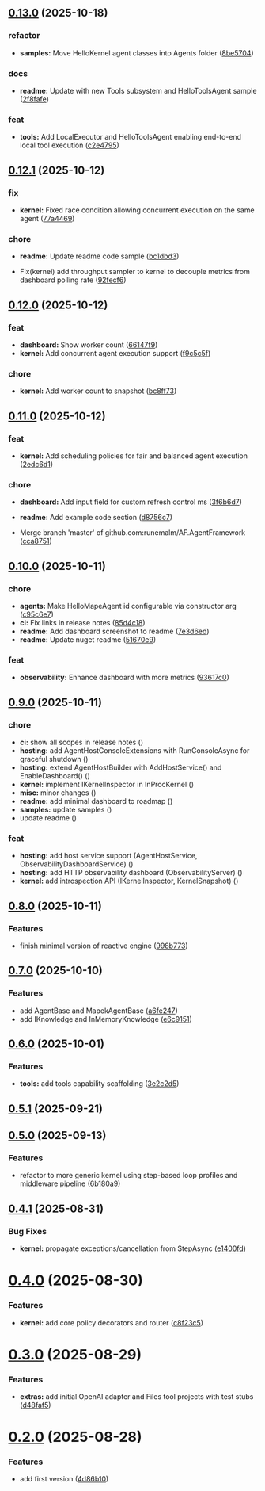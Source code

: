 ## [0.13.0](https://github.com/runemalm/AF.AgentFramework/compare/v0.12.1...v0.13.0) (2025-10-18)

### refactor

* **samples:** Move HelloKernel agent classes into Agents folder ([8be5704](https://github.com/runemalm/AF.AgentFramework/commit/8be57048d835cc51515b16421414f63fada37783))

### docs

* **readme:** Update with new Tools subsystem and HelloToolsAgent sample ([2f8fafe](https://github.com/runemalm/AF.AgentFramework/commit/2f8fafe3b5a526b10080b7ec6043f16af6e2c5ec))

### feat

* **tools:** Add LocalExecutor and HelloToolsAgent enabling end-to-end local tool execution ([c2e4795](https://github.com/runemalm/AF.AgentFramework/commit/c2e479526bed9031433aabde9dcad7e9ef195cd2))

## [0.12.1](https://github.com/runemalm/AF.AgentFramework/compare/v0.12.0...v0.12.1) (2025-10-12)

### fix

* **kernel:** Fixed race condition allowing concurrent execution on the same agent ([77a4469](https://github.com/runemalm/AF.AgentFramework/commit/77a44693eb299e6c755f589ef77e442d48115281))

### chore

* **readme:** Update readme code sample ([bc1dbd3](https://github.com/runemalm/AF.AgentFramework/commit/bc1dbd3c95ea97d54c8873c92ca8abf4ac236516))

* Fix(kernel) add throughput sampler to kernel to decouple metrics from dashboard polling rate ([92fecf6](https://github.com/runemalm/AF.AgentFramework/commit/92fecf647b99a0d3f9eac5e04d86fdc40e0dc27a))

## [0.12.0](https://github.com/runemalm/AF.AgentFramework/compare/v0.11.0...v0.12.0) (2025-10-12)

### feat

* **dashboard:** Show worker count ([66147f9](https://github.com/runemalm/AF.AgentFramework/commit/66147f9df800bf177891e4c01cbbd37957de8c9e))
* **kernel:** Add concurrent agent execution support ([f9c5c5f](https://github.com/runemalm/AF.AgentFramework/commit/f9c5c5f42fe7b501b22b66460cd42dc365e9a16d))

### chore

* **kernel:** Add worker count to snapshot ([bc8ff73](https://github.com/runemalm/AF.AgentFramework/commit/bc8ff73533672be7b302f3d9588d6a2d61febd9e))

## [0.11.0](https://github.com/runemalm/AF.AgentFramework/compare/v0.10.0...v0.11.0) (2025-10-12)

### feat

* **kernel:** Add scheduling policies for fair and balanced agent execution ([2edc6d1](https://github.com/runemalm/AF.AgentFramework/commit/2edc6d1c86b2db2b4e861214ab080494d4b8f207))

### chore

* **dashboard:** Add input field for custom refresh control ms ([3f6b6d7](https://github.com/runemalm/AF.AgentFramework/commit/3f6b6d7507ab3139e1554340286c8aecc5c6da32))
* **readme:** Add example code section ([d8756c7](https://github.com/runemalm/AF.AgentFramework/commit/d8756c7ca00b0881024386b210ca578b8f809add))

* Merge branch 'master' of github.com:runemalm/AF.AgentFramework ([cca8751](https://github.com/runemalm/AF.AgentFramework/commit/cca8751dce25a3394e1f72a3ee176bac21cf938b))

## [0.10.0](https://github.com/runemalm/AF.AgentFramework/compare/v0.9.0...v0.10.0) (2025-10-11)

### chore

* **agents:** Make HelloMapeAgent id configurable via constructor arg ([c95c6e7](https://github.com/runemalm/AF.AgentFramework/commit/c95c6e71430dda540d6f32016722f2b351fa208f))
* **ci:** Fix links in release notes ([85d4c18](https://github.com/runemalm/AF.AgentFramework/commit/85d4c18c781481c0a15e297a8e4a75fbe517e467))
* **readme:** Add dashboard screenshot to readme ([7e3d6ed](https://github.com/runemalm/AF.AgentFramework/commit/7e3d6ed1bc9946767040054fd346b7f3bb8f53f3))
* **readme:** Update nuget readme ([51670e9](https://github.com/runemalm/AF.AgentFramework/commit/51670e9d485f67196c6a17d5163b09e408754b3b))

### feat

* **observability:** Enhance dashboard with more metrics ([93617c0](https://github.com/runemalm/AF.AgentFramework/commit/93617c0676666f445c8822ebbc73eeb9591d4fd6))

## [0.9.0](https://github.com/runemalm/AF.AgentFramework/compare/v0.8.0...v0.9.0) (2025-10-11)

### chore

* **ci:** show all scopes in release notes ([](https://github.com/runemalm/AF.AgentFramework/commit/a463128a58ace35a534a71a347df5da0fcc12546))
* **hosting:** add AgentHostConsoleExtensions with RunConsoleAsync for graceful shutdown ([](https://github.com/runemalm/AF.AgentFramework/commit/1683eff54fb469d26e9e8cc841697f3a920ffb8b))
* **hosting:** extend AgentHostBuilder with AddHostService() and EnableDashboard() ([](https://github.com/runemalm/AF.AgentFramework/commit/0ddaabd1472441e24b6147abfa8bfec72f218fa8))
* **kernel:** implement IKernelInspector in InProcKernel ([](https://github.com/runemalm/AF.AgentFramework/commit/431da7996f1093efc23536e0c4ecfa75155b1a4c))
* **misc:** minor changes ([](https://github.com/runemalm/AF.AgentFramework/commit/fb578e60148abf7cf2397412e6dda7c1661b7723))
* **readme:** add minimal dashboard to roadmap ([](https://github.com/runemalm/AF.AgentFramework/commit/4e4bea8c019860c5e9153018662b3536415ab4a8))
* **samples:** update samples ([](https://github.com/runemalm/AF.AgentFramework/commit/ad9d687cd35cf3fafbba4311e89664c0de2e5cd6))
* update readme ([](https://github.com/runemalm/AF.AgentFramework/commit/061348b49ec7c3ea56a2dba452f19dd16d8ac868))

### feat

* **hosting:** add host service support (AgentHostService, ObservabilityDashboardService) ([](https://github.com/runemalm/AF.AgentFramework/commit/d795cf69e8d3629dadba3a9e9ee18d3e643e102d))
* **hosting:** add HTTP observability dashboard (ObservabilityServer) ([](https://github.com/runemalm/AF.AgentFramework/commit/03b1f5c1b0271db88c67fe02f61226b0494fd84b))
* **kernel:** add introspection API (IKernelInspector, KernelSnapshot) ([](https://github.com/runemalm/AF.AgentFramework/commit/44c67f18bef88c5ae873ceaf469ddacc42b82e49))

## [0.8.0](https://github.com/runemalm/AF.AgentFramework/compare/v0.7.0...v0.8.0) (2025-10-11)

### Features

* finish minimal version of reactive engine ([998b773](https://github.com/runemalm/AF.AgentFramework/commit/998b773c884f55ad89b6a6955a09a4cc1718b17d))

## [0.7.0](https://github.com/runemalm/AF.AgentFramework/compare/v0.6.0...v0.7.0) (2025-10-10)

### Features

* add AgentBase and MapekAgentBase ([a6fe247](https://github.com/runemalm/AF.AgentFramework/commit/a6fe2470f29c8a209cde6258364c6a32a7222a4b))
* add IKnowledge and InMemoryKnowledge ([e6c9151](https://github.com/runemalm/AF.AgentFramework/commit/e6c9151084e52a9d3b784805ced40dbf2456c228))

## [0.6.0](https://github.com/runemalm/AF.AgentFramework/compare/v0.5.1...v0.6.0) (2025-10-01)

### Features

* **tools:** add tools capability scaffolding ([3e2c2d5](https://github.com/runemalm/AF.AgentFramework/commit/3e2c2d5909e68621a9b9b096469258ecdd8ab80e))

## [0.5.1](https://github.com/runemalm/AF.AgentFramework/compare/v0.5.0...v0.5.1) (2025-09-21)

## [0.5.0](https://github.com/runemalm/AgentFramework.Kernel/compare/v0.4.1...v0.5.0) (2025-09-13)

### Features

* refactor to more generic kernel using step-based loop profiles and middleware pipeline ([6b180a9](https://github.com/runemalm/AgentFramework.Kernel/commit/6b180a919bebdc4921904bf1b44fb4cddf0f6840))

## [0.4.1](https://github.com/runemalm/AgentFramework.Kernel/compare/v0.4.0...v0.4.1) (2025-08-31)


### Bug Fixes

* **kernel:** propagate exceptions/cancellation from StepAsync ([e1400fd](https://github.com/runemalm/AgentFramework.Kernel/commit/e1400fd83dd51b5afbd58a076340f1d7fc1e8c69))

# [0.4.0](https://github.com/runemalm/AgentFramework.Kernel/compare/v0.3.0...v0.4.0) (2025-08-30)


### Features

* **kernel:** add core policy decorators and router ([c8f23c5](https://github.com/runemalm/AgentFramework.Kernel/commit/c8f23c524e1b507c403afb3abef3ebe2c8abfe12))

# [0.3.0](https://github.com/runemalm/AgentFramework.Kernel/compare/v0.2.0...v0.3.0) (2025-08-29)


### Features

* **extras:** add initial OpenAI adapter and Files tool projects with test stubs ([d48faf5](https://github.com/runemalm/AgentFramework.Kernel/commit/d48faf547d6791e0c4e75beabcae825e3c20bff1))

# [0.2.0](https://github.com/runemalm/AgentFramework.Kernel/compare/v0.1.0...v0.2.0) (2025-08-28)


### Features

* add first version ([4d86b10](https://github.com/runemalm/AgentFramework.Kernel/commit/4d86b101bdc4852c30998c2fd75640339d37901b))
